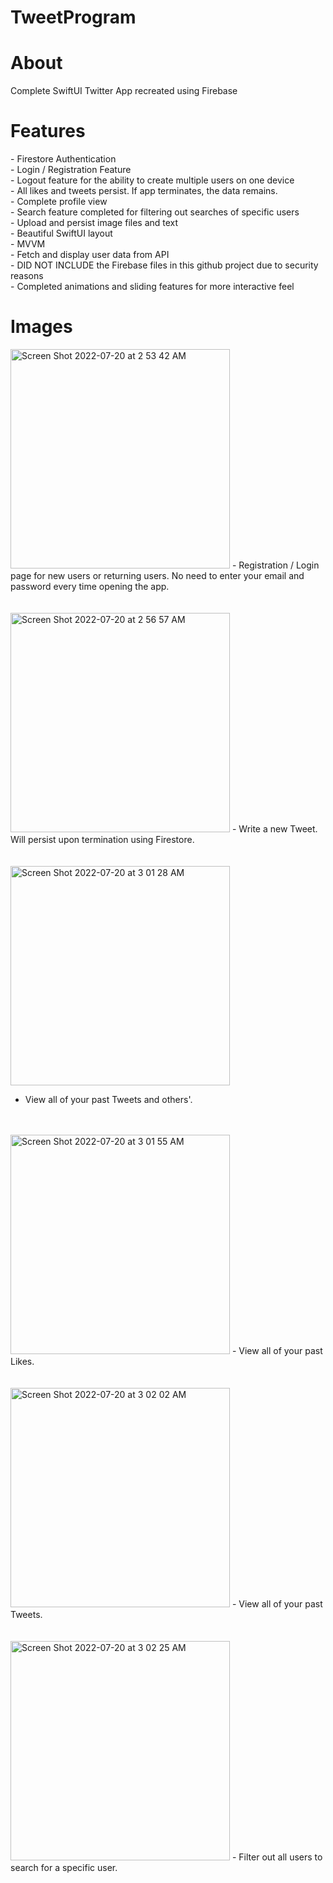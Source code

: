 # TweetProgram
<h1>About</h1>
Complete SwiftUI Twitter App recreated using Firebase

<h1>Features</h1>
- Firestore Authentication <br>
- Login / Registration Feature <br>
- Logout feature for the ability to create multiple users on one device <br>
- All likes and tweets persist.  If app terminates, the data remains. <br>
- Complete profile view <br>
- Search feature completed for filtering out searches of specific users <br>
- Upload and persist image files and text <br>
- Beautiful SwiftUI layout <br>
- MVVM <br>
- Fetch and display user data from API <br>
- DID NOT INCLUDE the Firebase files in this github project due to security reasons <br>
- Completed animations and sliding features for more interactive feel <br>

<h1>Images</h1>
<img width="351" alt="Screen Shot 2022-07-20 at 2 53 42 AM" src="https://user-images.githubusercontent.com/87610332/179922128-c20a0ded-dfb1-4eff-8b97-efb2e207af2d.png">
- Registration / Login page for new users or returning users.  No need to enter your email and password every time opening the app.<br>
<br>
<br>

<img width="351" alt="Screen Shot 2022-07-20 at 2 56 57 AM" src="https://user-images.githubusercontent.com/87610332/179922146-89263969-93e5-44a5-b901-073278264fd4.png">
- Write a new Tweet.  Will persist upon termination using Firestore. <br>
<br>
<br>

<img width="351" alt="Screen Shot 2022-07-20 at 3 01 28 AM" src="https://user-images.githubusercontent.com/87610332/179922051-5ff1489b-d86f-43f0-bd16-b07ade58171f.png">

- View all of your past Tweets and others'. <br>
<br>
<br>

<img width="351" alt="Screen Shot 2022-07-20 at 3 01 55 AM" src="https://user-images.githubusercontent.com/87610332/179922075-a59e49ed-1b1c-4a30-a75c-91b9c9ec213c.png">
- View all of your past Likes. <br>
<br>
<br>

<img width="351" alt="Screen Shot 2022-07-20 at 3 02 02 AM" src="https://user-images.githubusercontent.com/87610332/179922091-35f184d0-f078-4184-a9ba-ffc5af00512c.png">
- View all of your past Tweets. <br>
<br>
<br>

<img width="351" alt="Screen Shot 2022-07-20 at 3 02 25 AM" src="https://user-images.githubusercontent.com/87610332/179922097-2be6e1fa-5711-436c-aea8-fbfd213e1afa.png">
- Filter out all users to search for a specific user. <br>
<br>
<br>
